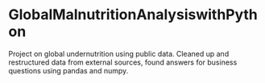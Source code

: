 # GlobalMalnutritionAnalysiswithPython
Project on global undernutrition using public data. Cleaned up and restructured data from external sources, found answers for business questions using pandas and numpy.
